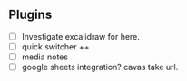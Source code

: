 ## Plugins
- [ ] Investigate excalidraw for here.
- [ ] quick switcher ++
- [ ] media notes
- [ ] google sheets integration? cavas take url.